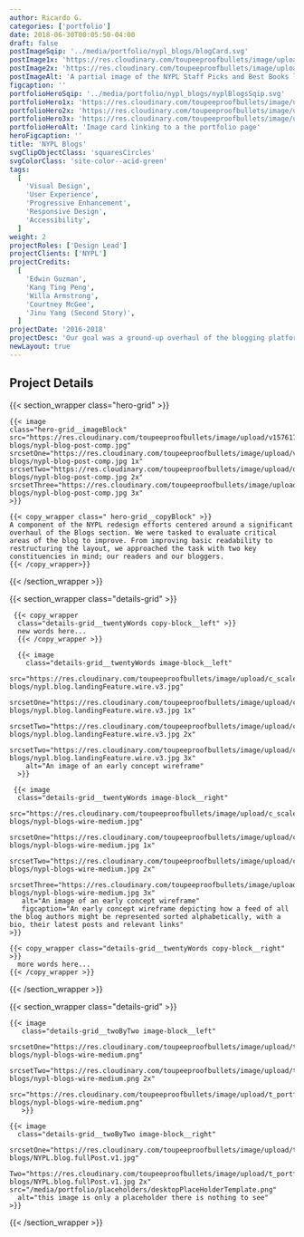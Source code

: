 ```yaml
---
author: Ricardo G.
categories: ['portfolio']
date: 2018-06-30T00:05:50-04:00
draft: false
postImageSqip: '../media/portfolio/nypl_blogs/blogCard.svg'
postImage1x: 'https://res.cloudinary.com/toupeeproofbullets/image/upload/t_hp_portfolio/v1551127927/nypl-blogs/blogCard.png'
postImage2x: 'https://res.cloudinary.com/toupeeproofbullets/image/upload/t_hp_portfolio_2x/v1551127927/nypl-blogs/blogCard.png'
postImageAlt: 'A partial image of the NYPL Staff Picks and Best Books landing page'
figcaption: ''
portfolioHeroSqip: '../media/portfolio/nypl_blogs/nyplBlogsSqip.svg'
portfolioHero1x: 'https://res.cloudinary.com/toupeeproofbullets/image/upload/t_portfolio_hero_16_9/v1576178856/nypl-blogs/nypl-blog-post-comp.jpg'
portfolioHero2x: 'https://res.cloudinary.com/toupeeproofbullets/image/upload/t_portfolio_hero_2x/v1576178856/nypl-blogs/nypl-blog-post-comp.jpg'
portfolioHero3x: 'https://res.cloudinary.com/toupeeproofbullets/image/upload/t_portfolio_hero_3x/v1576178856/nypl-blogs/nypl-blog-post-comp.jpg'
portfolioHeroAlt: 'Image card linking to a the portfolio page'
heroFigcaption: ''
title: 'NYPL Blogs'
svgClipObjectClass: 'squaresCircles'
svgColorClass: 'site-color--acid-green'
tags:
  [
    'Visual Design',
    'User Experience',
    'Progressive Enhancement',
    'Responsive Design',
    'Accessibility',
  ]
weight: 2
projectRoles: ['Design Lead']
projectClients: ['NYPL']
projectCredits:
  [
    'Edwin Guzman',
    'Kang Ting Peng',
    'Willa Armstrong',
    'Courtney McGee',
    'Jinu Yang (Second Story)',
  ]
projectDate: '2016-2018'
projectDesc: 'Our goal was a ground-up overhaul of the blogging platform. Complete with new layouts, publishing admin, and interface as well as "deep" content linking across the catalog and various other applications.'
newLayout: true
---
```


## Project Details

{{< section_wrapper class="hero-grid" >}}

    {{< image
    class="hero-grid__imageBlock"
    src="https://res.cloudinary.com/toupeeproofbullets/image/upload/v1576178856/nypl-blogs/nypl-blog-post-comp.jpg"
    srcsetOne="https://res.cloudinary.com/toupeeproofbullets/image/upload/v1576178856/nypl-blogs/nypl-blog-post-comp.jpg 1x"
    srcsetTwo="https://res.cloudinary.com/toupeeproofbullets/image/upload/dpr_2.0/v1576178856/nypl-blogs/nypl-blog-post-comp.jpg 2x"
    srcsetThree="https://res.cloudinary.com/toupeeproofbullets/image/upload/dpr_3.0/v1576178856/nypl-blogs/nypl-blog-post-comp.jpg 3x"
    >}}

    {{< copy_wrapper class=" hero-grid__copyBlock" >}}
    A component of the NYPL redesign efforts centered around a significant overhaul of the Blogs section. We were tasked to evaluate critical areas of the blog to improve. From improving basic readability to restructuring the layout, we approached the task with two key constituencies in mind; our readers and our bloggers.
    {{< /copy_wrapper>}}

{{< /section_wrapper >}}

{{< section_wrapper class="details-grid" >}}

     {{< copy_wrapper
      class="details-grid__twentyWords copy-block__left" >}}
      new words here...
      {{< /copy_wrapper >}}

      {{< image
        class="details-grid__twentyWords image-block__left"
        src="https://res.cloudinary.com/toupeeproofbullets/image/upload/c_scale,w_640/v1548722029/nypl-blogs/nypl.blog.landingFeature.wire.v3.jpg"
        srcsetOne="https://res.cloudinary.com/toupeeproofbullets/image/upload/c_scale,w_640/v1548722029/nypl-blogs/nypl.blog.landingFeature.wire.v3.jpg 1x"
        srcsetTwo="https://res.cloudinary.com/toupeeproofbullets/image/upload/c_scale,dpr_2.0,w_640/v1548722029/nypl-blogs/nypl.blog.landingFeature.wire.v3.jpg 2x"
        srcsetTwo="https://res.cloudinary.com/toupeeproofbullets/image/upload/c_scale,dpr_3.0,w_640/v1548722029/nypl-blogs/nypl.blog.landingFeature.wire.v3.jpg 3x"
        alt="An image of an early concept wireframe"
      >}}

     {{< image
      class="details-grid__twentyWords image-block__right"
       src="https://res.cloudinary.com/toupeeproofbullets/image/upload/c_scale,w_640/v1576180211/nypl-blogs/nypl-blogs-wire-medium.jpg"
       srcsetOne="https://res.cloudinary.com/toupeeproofbullets/image/upload/c_scale,w_640/v1576180211/nypl-blogs/nypl-blogs-wire-medium.jpg 1x"
       srcsetTwo="https://res.cloudinary.com/toupeeproofbullets/image/upload/c_scale,w_640,dpr_2.0/v1548722029/nypl-blogs/nypl-blogs-wire-medium.jpg 2x"
       srcsetThree="https://res.cloudinary.com/toupeeproofbullets/image/upload/c_scale,w_640,dpr_3.0/v1548722029/nypl-blogs/nypl-blogs-wire-medium.jpg 3x"
       alt="An image of an early concept wireframe"
       figcaption="An early concept wireframe depicting how a feed of all the blog authors might be represented sorted alphabetically, with a bio, their latest posts and relevant links"
    >}}

    {{< copy_wrapper class="details-grid__twentyWords copy-block__right" >}}
      more words here...
    {{< /copy_wrapper >}}

{{< /section_wrapper >}}

{{< section_wrapper class="details-grid" >}}

    {{< image
       class="details-grid__twoByTwo image-block__left"
      srcsetOne="https://res.cloudinary.com/toupeeproofbullets/image/upload/t_portfolio_full/v1548722029/nypl-blogs/nypl-blogs-wire-medium.png"
      srcsetTwo="https://res.cloudinary.com/toupeeproofbullets/image/upload/t_full_size_2x/v1548722029/nypl-blogs/nypl-blogs-wire-medium.png 2x"
      src="https://res.cloudinary.com/toupeeproofbullets/image/upload/t_portfolio_full/v1548722029/nypl-blogs/nypl-blogs-wire-medium.png"
       >}}

    {{< image
      class="details-grid__twoByTwo image-block__right"
      srcsetOne="https://res.cloudinary.com/toupeeproofbullets/image/upload/t_portfolio_full/v1548722029/nypl-blogs/NYPL.blog.fullPost.v1.jpg"
      Two="https://res.cloudinary.com/toupeeproofbullets/image/upload/t_portfolio_full_size_2x/v1548722029/nypl-blogs/NYPL.blog.fullPost.v1.jpg 2x" src="/media/portfolio/placeholders/desktopPlaceHolderTemplate.png"
      alt="this image is only a placeholder there is nothing to see"
    >}}

{{< /section_wrapper >}}
